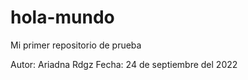 # hola-mundo
Mi primer repositorio de prueba 

Autor: Ariadna Rdgz
Fecha: 24 de septiembre del 2022
